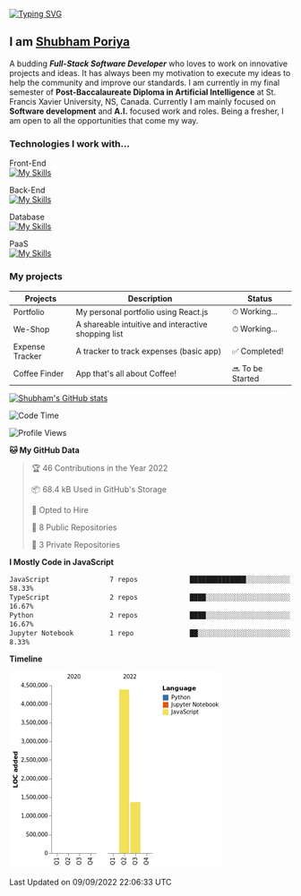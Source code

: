 [![Typing SVG](https://readme-typing-svg.herokuapp.com?font=Fira+Code&pause=1000&width=435&lines=Hello!+Welcome+to+my+Github+page)](https://git.io/typing-svg)
## I am <a href="https://github.com/ShubhamPoriya">Shubham Poriya</a>
A budding ***Full-Stack Software Developer*** who loves to work on innovative projects and ideas. It has always been my motivation to execute my ideas to help the community and improve our standards. I am currently in my final semester of **Post-Baccalaureate Diploma in Artificial Intelligence** at St. Francis Xavier University, NS, Canada. Currently I am mainly focused on **Software development** and **A.I.** focused work and roles. Being a fresher, I am open to all the opportunities that come my way.  

### Technologies I work with...

Front-End
<br>
[![My Skills](https://skillicons.dev/icons?i=html,css,react)](https://skillicons.dev)

Back-End
<br>
[![My Skills](https://skillicons.dev/icons?i=js,nodejs,python)](https://skillicons.dev)

Database
<br>
[![My Skills](https://skillicons.dev/icons?i=mongodb)](https://skillicons.dev)

PaaS
<br>
[![My Skills](https://skillicons.dev/icons?i=aws,vercel)](https://skillicons.dev)

### My projects
<table>
  <thead>
    <th>Projects</th>
    <th>Description</th>
    <th>Status</th>
  </thead>
  <tbody>
    <tr>
      <td>Portfolio</td>
      <td>My personal portfolio using React.js</td>
      <td>⏱ Working...</td>
    </tr>
    <tr>
      <td>We-Shop</td>
      <td>A shareable intuitive and interactive shopping list</td>
      <td>⏱ Working...</td>
    </tr>
    <tr>
      <td>Expense Tracker</td>
      <td>A tracker to track expenses (basic app)</td>
      <td>✅ Completed!</td>
    </tr>
    <tr>
      <td>Coffee Finder</td>
      <td>App that's all about Coffee!</td>
      <td>🔜 To be Started</td>
    </tr>
  </tbody>
</table>

[![Shubham's GitHub stats](https://github-readme-stats.vercel.app/api?username=ShubhamPoriya&show_icons=true&theme=radical)](https://github.com/ShubhamPoriya/github-readme-stats)

<!--START_SECTION:waka-->
![Code Time](http://img.shields.io/badge/Code%20Time-0%20secs-blue)

![Profile Views](http://img.shields.io/badge/Profile%20Views-10-blue)

**🐱 My GitHub Data** 

> 🏆 46 Contributions in the Year 2022
 > 
> 📦 68.4 kB Used in GitHub's Storage 
 > 
> 💼 Opted to Hire
 > 
> 📜 8 Public Repositories 
 > 
> 🔑 3 Private Repositories  
 > 
**I Mostly Code in JavaScript** 

```text
JavaScript               7 repos             ██████████████░░░░░░░░░░░   58.33% 
TypeScript               2 repos             ████░░░░░░░░░░░░░░░░░░░░░   16.67% 
Python                   2 repos             ████░░░░░░░░░░░░░░░░░░░░░   16.67% 
Jupyter Notebook         1 repo              ██░░░░░░░░░░░░░░░░░░░░░░░   8.33%

```


**Timeline**

![Chart not found](https://raw.githubusercontent.com/ShubhamPoriya/ShubhamPoriya/main/charts/bar_graph.png) 


 Last Updated on 09/09/2022 22:06:33 UTC
<!--END_SECTION:waka-->


<!---
ShubhamPoriya/ShubhamPoriya is a ✨ special ✨ repository because its `README.md` (this file) appears on your GitHub profile.
You can click the Preview link to take a look at your changes.
--->
